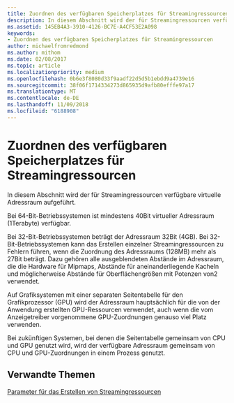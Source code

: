 ```yaml
---
title: Zuordnen des verfügbaren Speicherplatzes für Streamingressourcen
description: In diesem Abschnitt wird der für Streamingressourcen verfügbare virtuelle Adressraum aufgeführt.
ms.assetid: 145EB4A3-3910-4126-BC7E-A4CF53E2A098
keywords:
- Zuordnen des verfügbaren Speicherplatzes für Streamingressourcen
author: michaelfromredmond
ms.author: mithom
ms.date: 02/08/2017
ms.topic: article
ms.localizationpriority: medium
ms.openlocfilehash: 0b6e3f8080d33f9aadf22d5d5b1ebdd9a4739e16
ms.sourcegitcommit: 38f06f1714334273d865935d9afb80efffe97a17
ms.translationtype: MT
ms.contentlocale: de-DE
ms.lasthandoff: 11/09/2018
ms.locfileid: "6188908"
---
```

# <a name="address-space-available-for-streaming-resources"></a>Zuordnen des verfügbaren Speicherplatzes für Streamingressourcen


In diesem Abschnitt wird der für Streamingressourcen verfügbare virtuelle Adressraum aufgeführt.

Bei 64-Bit-Betriebssystemen ist mindestens 40Bit virtueller Adressraum (1Terabyte) verfügbar.

Bei 32-Bit-Betriebssystemen beträgt der Adressraum 32Bit (4GB). Bei 32-Bit-Betriebssystemen kann das Erstellen einzelner Streamingressourcen zu Fehlern führen, wenn die Zuordnung des Adressraums (128MB) mehr als 27Bit beträgt. Dazu gehören alle ausgeblendeten Abstände im Adressraum, die die Hardware für Mipmaps, Abstände für aneinanderliegende Kacheln und möglicherweise Abstände für Oberflächengrößen mit Potenzen von2 verwendet.

Auf Grafiksystemen mit einer separaten Seitentabelle für den Grafikprozessor (GPU) wird der Adressraum hauptsächlich für die von der Anwendung erstellten GPU-Ressourcen verwendet, auch wenn die vom Anzeigetreiber vorgenommene GPU-Zuordnungen genauso viel Platz verwenden.

Bei zukünftigen Systemen, bei denen die Seitentabelle gemeinsam von CPU und GPU genutzt wird, wird der verfügbare Adressraum gemeinsam von CPU und GPU-Zuordnungen in einem Prozess genutzt.

## <a name="span-idrelated-topicsspanrelated-topics"></a><span id="related-topics"></span>Verwandte Themen


[Parameter für das Erstellen von Streamingressourcen](streaming-resource-creation-parameters.md)

 

 




